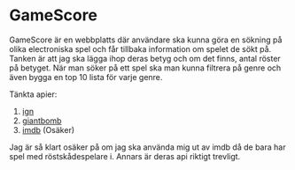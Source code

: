 GameScore
================

GameScore är en webbplatts där användare ska kunna göra en sökning på olika electroniska spel och får tillbaka information om spelet de sökt på. Tanken är att jag ska lägga ihop deras betyg och om det finns, antal röster på betyget. När man söker
på ett spel ska man kunna filtrera på genre och även bygga en top 10 lista för varje genre. 

Tänkta apier:

1. [ign](http://se.ign.com/)
2. [giantbomb](http://www.giantbomb.com/)
3. [imdb](http://www.imdb.com/) (Osäker)

Jag är så klart osäker på om jag ska använda mig ut av imdb då de bara har spel med röstskådespelare i. Annars är deras api riktigt trevligt.
